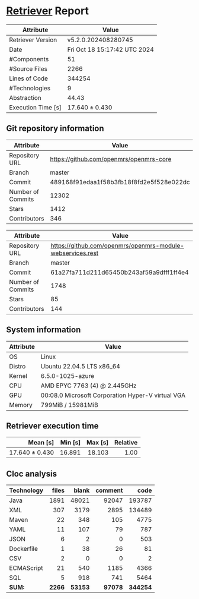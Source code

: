 # [Retriever](https://github.com/PalladioSimulator/Palladio-ReverseEngineering-Retriever) Report
| Attribute          | Value |
| ------------------ | ----- |
| Retriever Version  | v5.2.0.202408280745 |
| Date               | Fri Oct 18 15:17:42 UTC 2024 |
| #Components        | 51 |
| #Source Files      | 2266 |
| Lines of Code      | 344254 |
| #Technologies      | 9 |
| Abstraction        | 44.43 |
| Execution Time [s] | 17.640 ± 0.430  |

## Git repository information
|      Attribute    | Value |
| ----------------- | ----- |
| Repository URL    | https://github.com/openmrs/openmrs-core |
| Branch            | master |
| Commit            | 489168f91edaa1f58b3fb18f8fd2e5f528e022dc |
| Number of Commits | 12302 |
| Stars             | 1412 |
| Contributors      | 346 |

|      Attribute    | Value |
| ----------------- | ----- |
| Repository URL    | https://github.com/openmrs/openmrs-module-webservices.rest |
| Branch            | master |
| Commit            | 61a27fa711d211d65450b243af59a9dfff1ff4e4 |
| Number of Commits | 1748 |
| Stars             | 85 |
| Contributors      | 144 |


## System information
| Attribute | Value |
| --------- | ----- |
| OS | Linux  |
| Distro | Ubuntu 22.04.5 LTS x86_64  |
| Kernel | 6.5.0-1025-azure  |
| CPU | AMD EPYC 7763 (4) @ 2.445GHz  |
| GPU | 00:08.0 Microsoft Corporation Hyper-V virtual VGA  |
| Memory | 799MiB / 15981MiB  |

## Retriever execution time
| Mean [s] | Min [s] | Max [s] | Relative |
|---:|---:|---:|---:|
| 17.640 ± 0.430 | 16.891 | 18.103 | 1.00 |

## Cloc analysis

<!-- github.com/AlDanial/cloc v 1.90  T=9.70 s (242.2 files/s, 51932.9 lines/s) -->

|Technology|files|blank|comment|code|
|:-------|-------:|-------:|-------:|-------:|
|Java|1891|48021|92047|193787|
|XML|307|3179|2895|134489|
|Maven|22|348|105|4775|
|YAML|11|107|79|787|
|JSON|6|2|0|503|
|Dockerfile|1|38|26|81|
|CSV|2|0|0|2|
|ECMAScript|21|540|1185|4366|
|SQL|5|918|741|5464|
|**SUM:**|**2266**|**53153**|**97078**|**344254**|
